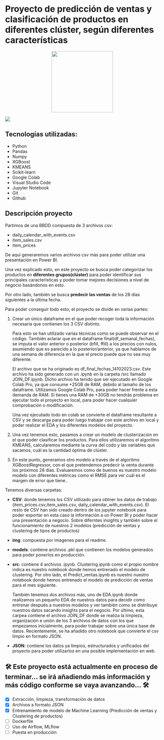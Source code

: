 # Proyecto de predicción de ventas y clasificación de productos en diferentes clúster, según diferentes características


<p align="center">
   <img align="center" width="200" src="https://raw.githubusercontent.com/Sergiochueco-94/DSmarket_cluster_y_prediction/main/img/DsMarket.PNG" />
</p>

 <p align="left">
   <img src="https://img.shields.io/badge/STATUS-EN%20DESAROLLO-green">
</p>



## Tecnologías utilizadas:

 - Python
 - Pandas
 - Numpy
 - XGBoost
 - KMEANS
 - Scikit-learn
 - Google Colab
 - Visual Studio Code
 - Jupyter Notebook
 - Git
 - Github


## Descripción proyecto

Partimos de una BBDD compuesta de 3 archivos csv:

- daily_calendar_with_events.csv
- item_sales.csv
- item_prices

De aquí generaremos varios archivos csv más para poder utilizar una presentación en Power BI.

Una vez explicado esto, en este proyecto se busca poder categorizar los productos en **diferentes grupos(clúster)** para poder identificar sus principales características y poder tomar mejores decisiones a nivel de negocio basándonos en esto.

Por otro lado, también se busca **predecir las ventas** de los 28 días siguientes a la última fecha.

Para poder conseguir todo esto, el proyecto se divide en varias partes:

1) Crear un único dataframe en el que poder recoger toda la información necesaria que contienen los 3 CSV distinto.

   Para esto se han utilizado varias técnicas como se puede observar en el código.
   También aclarar que en el dataframe final(df_semanal_fechas), se imputa el valor anterior o posterior (bfill, ffill) a los precios con nulos, asumiendo que es parecido a lo posterior/anterior, ya que hablamos de una semana de diferencia en la que el precio puede que no sea muy diferente.

   El archivo que se ha originado es df_final_fechas_14102023.csv. Este archivo ha sido generado con un .ipynb en la carpeta /src llamado JOIN_DF.ipynb. Dicho archivo ha tenido que ser ejecutado en Google Colab Pro, ya que consume +25GB de RAM, debido al tamaño de los  dataframe. Utilizamos Google Colab Pro, para poder hacer frente a esta demanda de RAM. 
   Si tienes una RAM de +30GB no tendrás problema en ejecutar todo el proyecto en local, para poder hacer cualquier comprobación o modificación.
   
   Una vez ejecutado todo en colab se convierte el dataframe resultante a CSV y se descarga para poder luego trabajar con este archivo en local y poder realizar el EDA y los diferentes modelos del proyecto.

2) Una vez tenemos esto, pasamos a crear un modelo de clusterización en el que poder clasificar los productos. Para ellos utilizaremos el algoritmo KMEANS, calcularemos mediante la curva del codo y las variables que sacamos, cuál es la cantidad óptima de clúster.

3) En este punto, generamos otro modelo a través de el algoritmo XGBoostRegressor, con el que pretendemos predecir la venta durante los próximos 28 días. Evaluaremos como de buenos es nuestro modelo modelo con diferentes métricas como el RMSE para ver cuál es el margen de error que tiene..



Tenemos diversas carpetas:

 - **CSV**: donde tenemos los CSV utilizado para obtner los datos de trabajo (item_prices.csv,item_sales.csv, daily_calendar_with_events.csv). El resto de CSV han sido creado dentro de los jupyter notebook para poder exportar en esta caso la información a un Power BI y poder hacer una presentación a negocio. Sobre diferntes insights y también sobre el funcionamiento de nuestros 2 modelos (predicción de ventas y clustering de tipos de productos)

 - **img**: compuesta por imagenes para el readme.

 - **models**: contiene archivos .pkl que contienen los modelos generados para poder ponerlos en producción.

 - **src**:  contiene 4 archivos .ipynb. Clustering.ipynb como el propio nombre indica es nuestro notebook donde hemos entrenado el modelo de clustering. Por otro lado, el Predict_ventas.ipynb es nuestro nuestro notebook donde hemos entrenado el modelo de predicción de ventas para el mes siguiente.

   También tenemos dos archivos más, uno de EDA.ipynb donde realizamos un pequeño EDA de nuestros datos para decidir como entrenar después a nuestros modelos y ver también como se distribuye nuestros datos sacando insights para el negocio.
   Por último, esta carpea contiene el archivo JOIN_DF donde se realiza la limpieza, organización e unión de los 3 archivos de datos con los que empezamos inicialmente, para poder trabajar sobre una única base de datos. Recientemente, se ha añadido otro notebook que convierte el csv limpio en formato JSON.

- **JSON**: contiene los datos ya limpios, estructurados y unificados del proyecto para poder utilizarlos en una posible implementación en web.


## 🛠️ Este proyecto está actualmente en proceso de terminar... se irá añadiendo más información y más código conforme se vaya avanzando... 🛠️

- [x] Extracción, limpieza, transformación de datos
- [x] Archivos a formato JSON
- [x] Entrenamiento de modelo de Machine Learning (Predicción de ventas y Clustering de productos)
- [ ] Dockerfile
- [ ] Uso de Airflow, MLflow
- [ ] Puesta en producción

